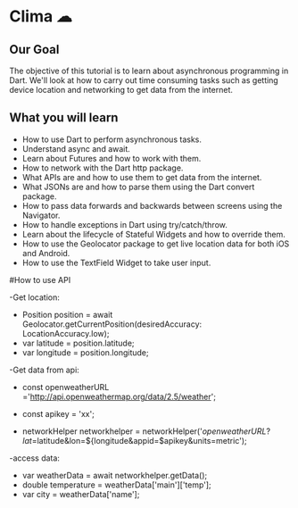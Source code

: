 

# Clima ☁

## Our Goal

The objective of this tutorial is to learn about asynchronous programming in Dart. We'll look at how to carry out time consuming tasks such as getting device location and networking to get data from the internet. 


## What you will learn

- How to use Dart to perform asynchronous tasks.
- Understand async and await.
- Learn about Futures and how to work with them.
- How to network with the Dart http package.
- What APIs are and how to use them to get data from the internet.
- What JSONs are and how to parse them using the Dart convert package.
- How to pass data forwards and backwards between screens using the Navigator.
- How to handle exceptions in Dart using try/catch/throw.
- Learn about the lifecycle of Stateful Widgets and how to override them.
- How to use the Geolocator package to get live location data for both iOS and Android.
- How to use the TextField Widget to take user input.


#How to use API

-Get location:

- Position position = await Geolocator.getCurrentPosition(desiredAccuracy: LocationAccuracy.low);
- var latitude = position.latitude;
- var longitude = position.longitude;

-Get data from api:

- const openweatherURL ='http://api.openweathermap.org/data/2.5/weather';
- const apikey = 'xx';

- networkHelper networkhelper = networkHelper('$openweatherURL?lat=$latitude&lon=${longitude&appid=$apikey&units=metric');

-access data:
- var weatherData = await networkhelper.getData();
- double temperature = weatherData['main']['temp'];
- var city = weatherData['name'];
